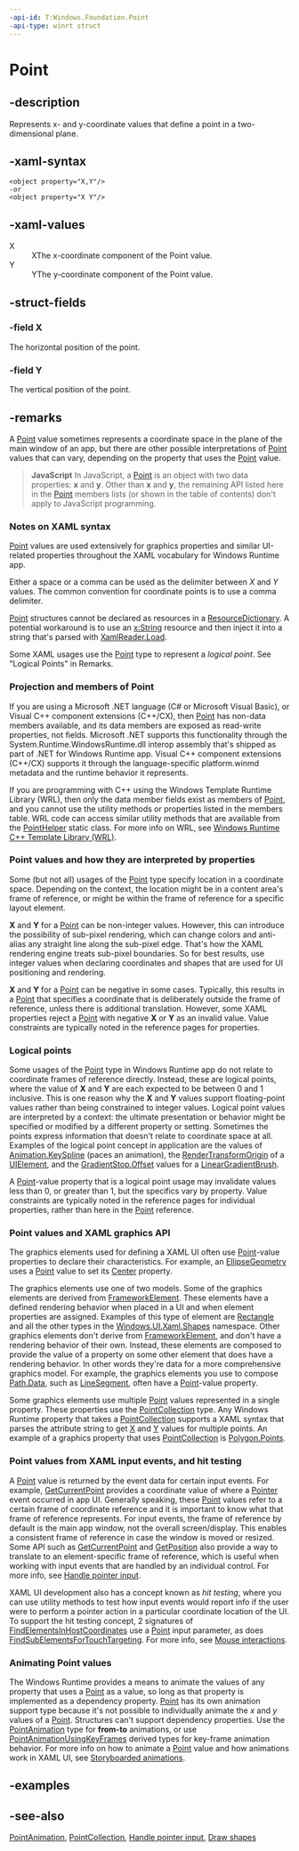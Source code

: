 ```yaml
---
-api-id: T:Windows.Foundation.Point
-api-type: winrt struct
---
```


<!-- Structure syntax.
public struct Point 
-->

# Point

## -description
Represents x- and y-coordinate values that define a point in a two-dimensional plane.
## -xaml-syntax
```xaml
<object property="X,Y"/>
-or
<object property="X Y"/>
```


## -xaml-values
<dl><dt>X</dt><dd>XThe x-coordinate component of the Point value.</dd>
<dt>Y</dt><dd>YThe y-coordinate component of the Point value.</dd>
</dl>

## -struct-fields

### -field X
The horizontal position of the point.
    

### -field Y
The vertical position of the point.
    

## -remarks
A [Point](point.md) value sometimes represents a coordinate space in the plane of the main window of an app, but there are other possible interpretations of [Point](point.md) values that can vary, depending on the property that uses the [Point](point.md) value.

> **JavaScript**
> In JavaScript, a [Point](point.md) is an object with two data properties: **x** and **y**. Other than **x** and **y**, the remaining API listed here in the [Point](point.md) members lists (or shown in the table of contents) don't apply to JavaScript programming.

### Notes on XAML syntax

[Point](point.md) values are used extensively for graphics properties and similar UI-related properties throughout the XAML vocabulary for Windows Runtime app.

Either a space or a comma can be used as the delimiter between *X* and *Y* values. The common convention for coordinate points is to use a comma delimiter.

[Point](point.md) structures cannot be declared as resources in a [ResourceDictionary](../windows.ui.xaml/resourcedictionary.md). A potential workaround is to use an [x:String](http://msdn.microsoft.com/library/e3cbfa3d-6af5-44e1-b9f9-c3d3ea8a25ce) resource and then inject it into a string that's parsed with [XamlReader.Load](../windows.ui.xaml.markup/xamlreader_load_1077941801.md).

Some XAML usages use the [Point](point.md) type to represent a *logical point*. See "Logical Points" in Remarks.

### Projection and members of **Point**

If you are using a Microsoft .NET language (C# or Microsoft Visual Basic), or Visual C++ component extensions (C++/CX), then [Point](point.md) has non-data members available, and its data members are exposed as read-write properties, not fields. Microsoft .NET supports this functionality through the System.Runtime.WindowsRuntime.dll interop assembly that's shipped as part of .NET for Windows Runtime app. Visual C++ component extensions (C++/CX) supports it through the language-specific platform.winmd metadata and the runtime behavior it represents.

If you are programming with C++ using the Windows Template Runtime Library (WRL), then only the data member fields exist as members of [Point](point.md), and you cannot use the utility methods or properties listed in the members table. WRL code can access similar utility methods that are available from the [PointHelper](../windows.ui.xaml/pointhelper.md) static class. For more info on WRL, see [Windows Runtime C++ Template Library (WRL)](https://msdn.microsoft.com/library/hh438466.aspx).

### **Point** values and how they are interpreted by properties

Some (but not all) usages of the [Point](point.md) type specify location in a coordinate space. Depending on the context, the location might be in a content area's frame of reference, or might be within the frame of reference for a specific layout element.

**X** and **Y** for a [Point](point.md) can be non-integer values. However, this can introduce the possibility of sub-pixel rendering, which can change colors and anti-alias any straight line along the sub-pixel edge. That's how the XAML rendering engine treats sub-pixel boundaries. So for best results, use integer values when declaring coordinates and shapes that are used for UI positioning and rendering.

**X** and **Y** for a [Point](point.md) can be negative in some cases. Typically, this results in a [Point](point.md) that specifies a coordinate that is deliberately outside the frame of reference, unless there is additional translation. However, some XAML properties reject a [Point](point.md) with negative **X** or **Y** as an invalid value. Value constraints are typically noted in the reference pages for properties.

### Logical points

Some usages of the [Point](point.md) type in Windows Runtime app do not relate to coordinate frames of reference directly. Instead, these are logical points, where the value of **X** and **Y** are each expected to be between 0 and 1 inclusive. This is one reason why the **X** and **Y** values support floating-point values rather than being constrained to integer values. Logical point values are interpreted by a context: the ultimate presentation or behavior might be specified or modified by a different property or setting. Sometimes the points express information that doesn't relate to coordinate space at all. Examples of the logical point concept in application are the values of [Animation.KeySpline](../windows.ui.xaml.media.animation/keyspline.md) (paces an animation), the [RenderTransformOrigin](../windows.ui.xaml/uielement_rendertransformorigin.md) of a [UIElement](../windows.ui.xaml/uielement.md), and the [GradientStop.Offset](../windows.ui.xaml.media/gradientstop_offset.md) values for a [LinearGradientBrush](../windows.ui.xaml.media/lineargradientbrush.md).

A [Point](point.md)-value property that is a logical point usage may invalidate values less than 0, or greater than 1, but the specifics vary by property. Value constraints are typically noted in the reference pages for individual properties, rather than here in the [Point](point.md) reference.

### **Point** values and XAML graphics API

The graphics elements used for defining a XAML UI often use [Point](point.md)-value properties to declare their characteristics. For example, an [EllipseGeometry](../windows.ui.xaml.media/ellipsegeometry.md) uses a [Point](point.md) value to set its [Center](../windows.ui.xaml.media/ellipsegeometry_center.md) property.

The graphics elements use one of two models. Some of the graphics elements are derived from [FrameworkElement](../windows.ui.xaml/frameworkelement.md). These elements have a defined rendering behavior when placed in a UI and when element properties are assigned. Examples of this type of element are [Rectangle](../windows.ui.xaml.shapes/rectangle.md) and all the other types in the [Windows.UI.Xaml.Shapes](../windows.ui.xaml.shapes/windows_ui_xaml_shapes.md) namespace. Other graphics elements don't derive from [FrameworkElement](../windows.ui.xaml/frameworkelement.md), and don't have a rendering behavior of their own. Instead, these elements are composed to provide the value of a property on some other element that does have a rendering behavior. In other words they're data for a more comprehensive graphics model. For example, the graphics elements you use to compose [Path.Data](../windows.ui.xaml.shapes/path_data.md), such as [LineSegment](../windows.ui.xaml.media/linesegment.md), often have a [Point](point.md)-value property.

Some graphics elements use multiple [Point](point.md) values represented in a single property. These properties use the [PointCollection](../windows.ui.xaml.media/pointcollection.md) type. Any Windows Runtime property that takes a [PointCollection](../windows.ui.xaml.media/pointcollection.md) supports a XAML syntax that parses the attribute string to get [X](point_x.md) and [Y](point_y.md) values for multiple points. An example of a graphics property that uses [PointCollection](../windows.ui.xaml.media/pointcollection.md) is [Polygon.Points](../windows.ui.xaml.shapes/polygon.md).

### **Point** values from XAML input events, and hit testing

A [Point](point.md) value is returned by the event data for certain input events. For example, [GetCurrentPoint](../windows.ui.xaml.input/pointerroutedeventargs_getcurrentpoint_1761708789.md) provides a coordinate value of where a [Pointer](../windows.ui.xaml.input/pointer.md) event occurred in app UI. Generally speaking, these [Point](point.md) values refer to a certain frame of coordinate reference and it is important to know what that frame of reference represents. For input events, the frame of reference by default is the main app window, not the overall screen/display. This enables a consistent frame of reference in case the window is moved or resized. Some API such as [GetCurrentPoint](../windows.ui.xaml.input/pointerroutedeventargs_getcurrentpoint_1761708789.md) and [GetPosition](../windows.ui.xaml.input/tappedroutedeventargs_getposition_1813281865.md) also provide a way to translate to an element-specific frame of reference, which is useful when working with input events that are handled by an individual control. For more info, see [Handle pointer input](http://msdn.microsoft.com/library/bdbc9e33-4037-4671-9596-471dcf855c82).

XAML UI development also has a concept known as *hit testing*, where you can use utility methods to test how input events would report info if the user were to perform a pointer action in a particular coordinate location of the UI. To support the hit testing concept, 2 signatures of [FindElementsInHostCoordinates](../windows.ui.xaml.media/visualtreehelper_findelementsinhostcoordinates_1478853318.md) use a [Point](point.md) input parameter, as does [FindSubElementsForTouchTargeting](../windows.ui.xaml/uielement_findsubelementsfortouchtargeting_2073429826.md). For more info, see [Mouse interactions](http://msdn.microsoft.com/library/c8a158ef-70a9-4ba2-a270-7d08125700ac).

### Animating **Point** values

The Windows Runtime provides a means to animate the values of any property that uses a [Point](point.md) as a value, so long as that property is implemented as a dependency property. [Point](point.md) has its own animation support type because it's not possible to individually animate the *x* and *y* values of a [Point](point.md). Structures can't support dependency properties. Use the [PointAnimation](../windows.ui.xaml.media.animation/pointanimation.md) type for **from-to** animations, or use [PointAnimationUsingKeyFrames](../windows.ui.xaml.media.animation/pointanimationusingkeyframes.md) derived types for key-frame animation behavior. For more info on how to animate a [Point](point.md) value and how animations work in XAML UI, see [Storyboarded animations](http://msdn.microsoft.com/library/0cbceea0-2b0e-44a1-a09a-f7a939632f3a).

## -examples

## -see-also
[PointAnimation](../windows.ui.xaml.media.animation/pointanimation.md), [PointCollection](../windows.ui.xaml.media/pointcollection.md), [Handle pointer input](http://msdn.microsoft.com/library/bdbc9e33-4037-4671-9596-471dcf855c82), [Draw shapes](http://msdn.microsoft.com/library/54cc0bd4-1961-44d7-ab40-6e8b58e42d65)